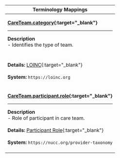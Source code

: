 |Terminology Mappings|
|---|
|<p>**[CareTeam.category](https://hl7.org/fhir/R4/careteam-definitions.html#CareTeam.category){:target="_blank"}**<hr>**Description**<br>- Identifies the type of team.
<br><br>**Details:** [LOINC](https://hl7.org/fhir/R4/loinc.html){:target="_blank"}<br><br>**System:** `https://loinc.org`<br><br>|
|<p>**[CareTeam.participant.role](https://hl7.org/fhir/R4/careteam-definitions.html#CareTeam.participant.role){:target="_blank"}**<hr>**Description**<br>- Role of participant in care team.<br><br>**Details:** [Participant Role](https://www.hl7.org/fhir/us/core/ValueSet-us-core-careteam-provider-roles.html){:target="_blank"}<br><br>**System:** `https://nucc.org/provider-taxonomy`<br><br>|